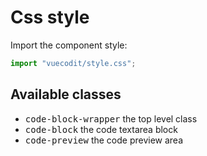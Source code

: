 # Css style

Import the component style:

```ts
import "vuecodit/style.css";
```

## Available classes

- <kbd>code-block-wrapper</kbd> the top level class
- <kbd>code-block</kbd> the code textarea block
- <kbd>code-preview</kbd> the code preview area